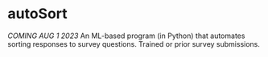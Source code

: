 # autoSort
*COMING AUG 1 2023* An ML-based program (in Python) that automates sorting responses to survey questions. Trained or prior survey submissions.
